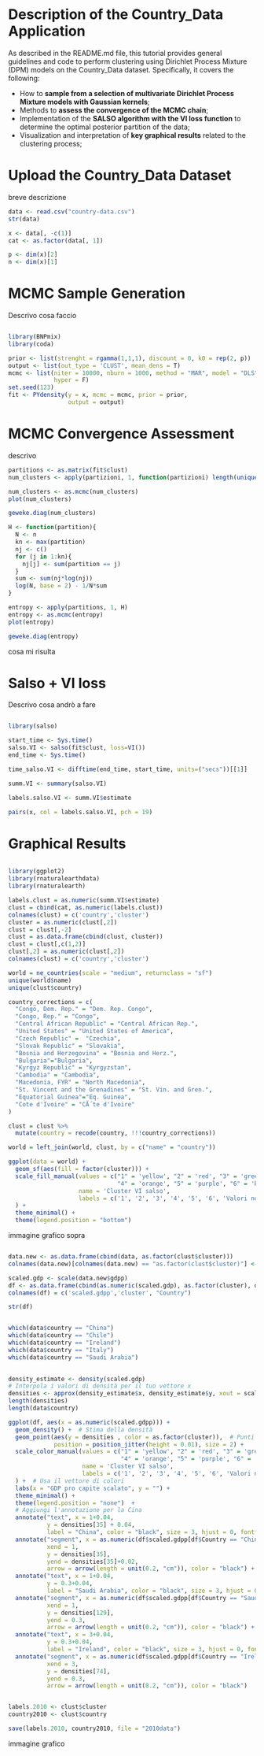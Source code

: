 Description of the Country_Data Application
================
As described in the README.md file, this tutorial provides general guidelines and code to perform clustering using Dirichlet Process Mixture (DPM) models on the Country_Data dataset. Specifically, it covers the following:

- How to **sample from a selection of multivariate Dirichlet Process Mixture models with Gaussian kernels**;
- Methods to **assess the convergence of the MCMC chain**;
- Implementation of the **SALSO algorithm with the VI loss function** to determine the optimal posterior partition of the data;
- Visualization and interpretation of **key graphical results** related to the clustering process;

Upload the Country_Data Dataset
================

breve descrizione

``` r
data <- read.csv("country-data.csv")
str(data)

x <- data[, -c(1)]
cat <- as.factor(data[, 1])

p <- dim(x)[2]
n <- dim(x)[1]

```

MCMC Sample Generation
================

Descrivo cosa faccio

``` r

library(BNPmix)
library(coda)

prior <- list(strenght = rgamma(1,1,1), discount = 0, k0 = rep(2, p))
output <- list(out_type = 'CLUST', mean_dens = T)
mcmc <- list(niter = 10000, nburn = 1000, method = "MAR", model = "DLS", 
             hyper = F)
set.seed(123)
fit <- PYdensity(y = x, mcmc = mcmc, prior = prior,
                 output = output)

```

MCMC Convergence Assessment
================

descrivo 

``` r
partitions <- as.matrix(fit$clust)
num_clusters <- apply(partizioni, 1, function(partizioni) length(unique(partizioni)))

num_clusters <- as.mcmc(num_clusters)
plot(num_clusters)

geweke.diag(num_clusters)

H <- function(partition){
  N <- n
  kn <- max(partition)
  nj <- c()
  for (j in 1:kn){
    nj[j] <- sum(partition == j)
  }
  sum <- sum(nj*log(nj))
  log(N, base = 2) - 1/N*sum
}

entropy <- apply(partitions, 1, H)
entropy <- as.mcmc(entropy)
plot(entropy)

geweke.diag(entropy)

```

cosa mi risulta

Salso + VI loss
================

Descrivo cosa andrò a fare

``` r

library(salso)

start_time <- Sys.time()
salso.VI <- salso(fit$clust, loss=VI())
end_time <- Sys.time()

time_salso.VI <- difftime(end_time, start_time, units=("secs"))[[1]]

summ.VI <- summary(salso.VI)

labels.salso.VI <- summ.VI$estimate

pairs(x, col = labels.salso.VI, pch = 19)

```

Graphical Results
================

``` r

library(ggplot2)
library(rnaturalearthdata)
library(rnaturalearth)

labels.clust = as.numeric(summ.VI$estimate)
clust = cbind(cat, as.numeric(labels.clust))
colnames(clust) = c('country','cluster')
cluster = as.numeric(clust[,2])
clust = clust[,-2]
clust = as.data.frame(cbind(clust, cluster))
clust = clust[,c(1,2)]
clust[,2] = as.numeric(clust[,2])
colnames(clust) = c('country','cluster')

world = ne_countries(scale = "medium", returnclass = "sf")
unique(world$name)
unique(clust$country)

country_corrections = c(
  "Congo, Dem. Rep." = "Dem. Rep. Congo",
  "Congo, Rep." = "Congo",
  "Central African Republic" = "Central African Rep.",
  "United States" = "United States of America",
  "Czech Republic" =  "Czechia",
  "Slovak Republic" = "Slovakia",
  "Bosnia and Herzegovina" = "Bosnia and Herz.",
  "Bulgaria"="Bulgaria",
  "Kyrgyz Republic" = "Kyrgyzstan",
  "Cambodia" = "Cambodia",
  "Macedonia, FYR" = "North Macedonia",
  "St. Vincent and the Grenadines" = "St. Vin. and Gren.",
  "Equatorial Guinea"="Eq. Guinea",
  "Cote d'Ivoire" = "CÃ´te d'Ivoire"
)

clust = clust %>%
  mutate(country = recode(country, !!!country_corrections))

world = left_join(world, clust, by = c("name" = "country"))

ggplot(data = world) +
  geom_sf(aes(fill = factor(cluster))) +  
  scale_fill_manual(values = c("1" = 'yellow', "2" = 'red', "3" = 'green',
                               "4" = 'orange', "5" = 'purple', "6" = 'blue', na.value = 'grey'),
                    name = 'Cluster VI salso',
                    labels = c('1', '2', '3', '4', '5', '6', 'Valori non registrati')
  ) + 
  theme_minimal() +
  theme(legend.position = "bottom")


```

immagine grafico sopra


``` r

data.new <- as.data.frame(cbind(data, as.factor(clust$cluster)))
colnames(data.new)[colnames(data.new) == "as.factor(clust$cluster)"] <- "cluster"

scaled.gdp <- scale(data.new$gdpp)
df <- as.data.frame(cbind(as.numeric(scaled.gdp), as.factor(cluster), data$country))
colnames(df) = c('scaled.gdpp','cluster', "Country")

str(df)


which(data$country == "China")
which(data$country == "Chile")
which(data$country == "Ireland")
which(data$country == "Italy")
which(data$country == "Saudi Arabia")

      
density_estimate <- density(scaled.gdp)
# Interpola i valori di densità per il tuo vettore x
densities <- approx(density_estimate$x, density_estimate$y, xout = scaled.gdp)$y
length(densities)
length(data$country)

ggplot(df, aes(x = as.numeric(scaled.gdpp))) +
  geom_density() +  # Stima della densità
  geom_point(aes(y = densities , color = as.factor(cluster)),  # Punti colorati per cluster
             position = position_jitter(height = 0.01), size = 2) +
  scale_color_manual(values = c("1" = 'yellow', "2" = 'red', "3" = 'green',
                                "4" = 'orange', "5" = 'purple', "6" = 'blue', na.value = 'grey'),
                     name = 'Cluster VI salso',
                     labels = c('1', '2', '3', '4', '5', '6', 'Valori non registrati')
  ) +  # Usa il vettore di colori
  labs(x = "GDP pro capite scalato", y = "") +
  theme_minimal() +
  theme(legend.position = "none")  +
  # Aggiungi l'annotazione per la Cina
  annotate("text", x = 1+0.04, 
           y = densities[35] + 0.04, 
           label = "China", color = "black", size = 3, hjust = 0, fontface = "bold") +
  annotate("segment", x = as.numeric(df$scaled.gdpp[df$Country == "China"]), 
           xend = 1, 
           y = densities[35], 
           yend = densities[35]+0.02, 
           arrow = arrow(length = unit(0.2, "cm")), color = "black") +
  annotate("text", x = 1+0.04, 
           y = 0.3+0.04, 
           label = "Saudi Arabia", color = "black", size = 3, hjust = 0, fontface = "bold") +
  annotate("segment", x = as.numeric(df$scaled.gdpp[df$Country == "Saudi Arabia"]), 
           xend = 1, 
           y = densities[129], 
           yend = 0.3, 
           arrow = arrow(length = unit(0.2, "cm")), color = "black") +
  annotate("text", x = 3+0.04, 
           y = 0.3+0.04, 
           label = "Ireland", color = "black", size = 3, hjust = 0, fontface = "bold") +
  annotate("segment", x = as.numeric(df$scaled.gdpp[df$Country == "Ireland"]), 
           xend = 3, 
           y = densities[74], 
           yend = 0.3, 
           arrow = arrow(length = unit(0.2, "cm")), color = "black") 


labels.2010 <- clust$cluster
country2010 <- clust$country 

save(labels.2010, country2010, file = "2010data")

```
immagine grafico 





